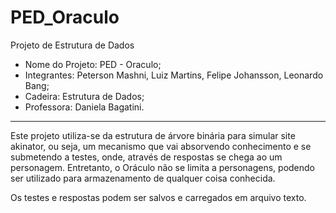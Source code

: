 # PED_Oraculo
Projeto de Estrutura de Dados

- Nome do Projeto: PED - Oraculo;                                                          
- Integrantes: Peterson Mashni, Luiz Martins, Felipe Johansson, Leonardo Bang;             
- Cadeira: Estrutura de Dados;                                                             
- Professora: Daniela Bagatini.                                                            
---------------------------------------------------------------------------------------------

Este projeto utiliza-se da estrutura de árvore binária para simular site akinator, ou seja,
um mecanismo que vai absorvendo conhecimento e se submetendo a testes, onde, através de respostas
se chega ao um personagem. Entretanto, o Oráculo não se limita a personagens, podendo ser
utilizado para armazenamento de qualquer coisa conhecida.

Os testes e respostas podem ser salvos e carregados em arquivo texto.
